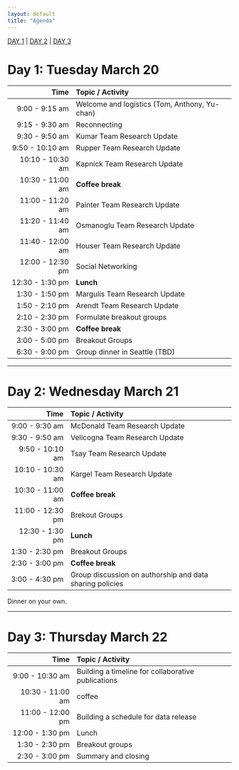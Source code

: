 ```yaml
---
layout: default
title: "Agenda"
---
```


[DAY 1](#day-1-tuesday-march-20) | [DAY 2](#day-2-wednesday-march-21) | [DAY 3](#day-3-thursday-march-22)

# Day 1: Tuesday March 20

| Time | Topic / Activity |
|------------:|:-------------|
| 9:00 - 9:15 am | Welcome and logistics (Tom, Anthony, Yu-chan) |
| 9:15 - 9:30 am | Reconnecting |
| 9:30 - 9:50 am | Kumar Team Research Update | 
| 9:50 - 10:10 am | Rupper Team Research Update |
| 10:10 - 10:30 am | Kapnick Team Research Update | 
| 10:30 - 11:00 am | **Coffee break** |
| 11:00 - 11:20 am | Painter Team Research Update |
| 11:20 - 11:40 am | Osmanoglu Team Research Update |
| 11:40 - 12:00 am | Houser Team Research Update |
| 12:00 - 12:30 pm | Social Networking | 
| 12:30 - 1:30 pm | **Lunch** |
| 1:30 - 1:50 pm | Margulis Team Research Update|
| 1:50 - 2:10 pm | Arendt Team Research Update |
| 2:10 - 2:30 pm | Formulate breakout groups |
| 2:30 - 3:00 pm | **Coffee break** |
| 3:00 - 5:00 pm | Breakout Groups |
| 6:30 - 9:00 pm | Group dinner in Seattle (TBD) |

<hr>

# Day 2: Wednesday March 21

| Time | Topic / Activity |
|------------:|:-------------|
| 9:00 - 9:30 am | McDonald Team Research Update|
| 9:30 - 9:50 am | Velicogna Team Research Update| 
| 9:50 - 10:10 am | Tsay Team Research Update|
| 10:10 - 10:30 am | Kargel Team Research Update | 
| 10:30 - 11:00 am | **Coffee break** |
| 11:00 - 12:30 pm | Brekout Groups | 
| 12:30 - 1:30 pm | **Lunch** |
| 1:30 - 2:30 pm | Breakout Groups | 
| 2:30 - 3:00 pm | **Coffee break** |
| 3:00 - 4:30 pm | Group discussion on authorship and data sharing policies |

Dinner on your own.

<!--- 
* **precipitation** progress on 3 papers; downscaling efforts, statistical validation
* **glaciers** what are the land surface models showing? How to refine and improve glacier simulations, especially how to handle geometry adjustments in future simulations? Discuss latest Huss and Hock paper.
* **ground observations** working through details of which stations are ordered/to be ordered, how to share the data, who to contact  
* **computing** Is ADAPT serving our needs? Some teams want to explore deploying WRF in commercial cloud: should we try this? Can we shift some of our data sharing to AWS? 
* **snow** 
* **climate modeling**
* **land surface modeling**
* **GLOFs**
* **remote sensing validation**
* **hazards**
* **impacts**
--->

<hr>

# Day 3: Thursday March 22

| Time | Topic / Activity |
|------------:|:-------------|
| 9:00 - 10:30 am | Building a timeline for collaborative publications  |
| 10:30 - 11:00 am | coffee |
| 11:00 - 12:00 pm | Building a schedule for data release |
| 12:00 - 1:30 pm | Lunch |
| 1:30 - 2:30 pm | Breakout groups |
| 2:30 - 3:00 pm | Summary and closing |


